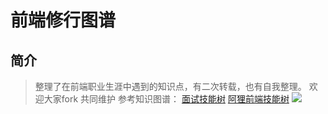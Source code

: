 # 前端修行图谱
## 简介
>整理了在前端职业生涯中遇到的知识点，有二次转载，也有自我整理。 
欢迎大家fork 共同维护
参考知识图谱：
[面试技能树](https://github.com/InterviewMap/InterviewMap)
[阿狸前端技能树](https://github.com/TeamStuQ/skill-map)
![](https://raw.githubusercontent.com/TeamStuQ/skill-map/master/data/designbyStuQ/png-FrontEnd-by-StuQ.png)

